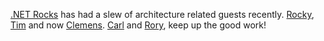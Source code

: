 [.NET Rocks](http://www.franklins.net/dotnetrocks/) has had a slew of
architecture related guests recently.
[Rocky](http://www.franklins.net/fnetdotnetrocks/dotnetrocks.aspx?showid=67),
[Tim](http://www.franklins.net/dotnetrocks/) and now
[Clemens](http://www.franklins.net/fnetdotnetrocks/dotnetrocks.aspx?showid=73).
[Carl](http://weblogs.asp.net/cfranklin) and
[Rory](http://www.neopoleon.com/blog/), keep up the good work!
